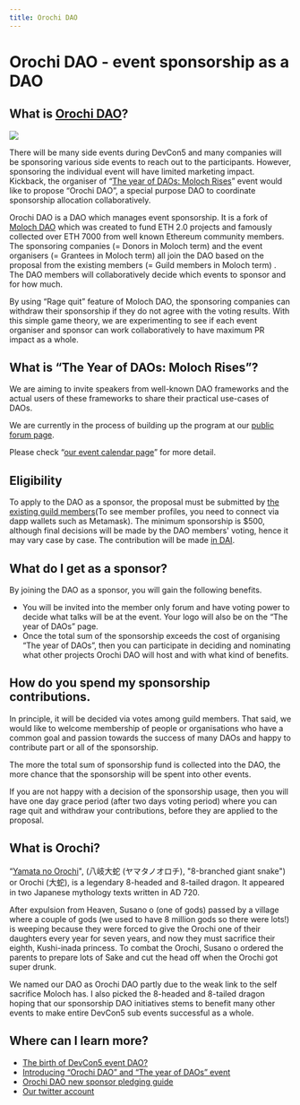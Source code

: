 ```yaml
---
title: Orochi DAO
---
```


# Orochi DAO - event sponsorship as a DAO

## What is [Orochi DAO](https://orochi.kickback.events)?

<p class="companies">
    <a href="https://orochi.kickback.events">
        <img src="/orochi.png">
    </a>
</p>


There will be many side events during DevCon5 and many companies will be sponsoring various side events to reach out to the participants. However, sponsoring the individual event will have limited marketing impact. Kickback, the organiser of “[The year of DAOs: Moloch Rises](/events/the-year-of-daos/)” event would like to propose “Orochi DAO”, a special purpose DAO to coordinate sponsorship allocation collaboratively.

Orochi DAO is a DAO which manages event sponsorship. It is a fork of [Moloch DAO](https://molochdao.com) which was created to fund ETH 2.0 projects and famously collected over ETH 7000 from well known Ethereum community members.
 The sponsoring companies (= Donors in Moloch term) and the event organisers (= Grantees in Moloch term) all join the DAO based on the proposal from the existing members (= Guild members in Moloch term) . The DAO members will collaboratively decide which events to sponsor and for how much.

By using “Rage quit” feature of Moloch DAO, the sponsoring companies can withdraw their sponsorship if they do not agree with the voting results. With this simple game theory, we are experimenting to see if each event organiser and sponsor can work collaboratively to have maximum PR impact as a whole. 

## What is “The Year of DAOs: Moloch Rises”?

We are aiming to invite speakers from well-known DAO frameworks and the actual users of these frameworks to share their practical use-cases of DAOs.

We are currently in the process of building up the program at our [public forum page](https://forum.metacartel.org/t/orochidao-call-for-ideas-of-the-year-of-daos-event-content/179/).

Please check “[our event calendar page](/events/the-year-of-daos/)” for more detail.

## Eligibility

To apply to the DAO as a sponsor, the proposal must be submitted by [the existing guild members](https://daohaus.club/dao/0x8487dcc6f4b28b911e22a8657ebb16427d4cf5c0)(To see member profiles, you need to connect via dapp wallets such as Metamask). The minimum sponsorship is $500, although final decisions will be made by the DAO members' voting, hence it may vary case by case. The contribution will be made [in DAI](https://makerdao.com/en/dai/).

## What do I get as a sponsor?

By joining the DAO as a sponsor, you will gain the following benefits.

- You will be invited into the member only forum and have voting power to decide what talks will be at the event. Your logo will also be on the “The year of DAOs” page.
- Once the total sum of the sponsorship exceeds the cost of organising “The year of DAOs”, then you can participate in deciding and nominating what other projects Orochi DAO will host and with what kind of benefits.


## How do you spend my sponsorship contributions.

In principle, it will be decided via votes among guild members.
That said, we would like to welcome membership of people or organisations who have a common goal and passion towards the success of many DAOs and happy to contribute part or all of the sponsorship.

The more the total sum of sponsorship fund is collected into the DAO, the more chance that the sponsorship will be spent into other events.

If you are not happy with a decision of the sponsorship usage, then you will have one day grace period (after two days voting period) where you can rage quit and withdraw your contributions, before they are applied to the proposal.

## What is Orochi?
“[Yamata no Orochi](https://en.wikipedia.org/wiki/Yamata_no_Orochi)",  (八岐大蛇 (ヤマタノオロチ), "8-branched giant snake") or Orochi (大蛇), is a legendary 8-headed and 8-tailed dragon. It appeared in two Japanese mythology texts written in AD 720.

After expulsion from Heaven, Susano o (one of gods) passed by a village where a couple of gods (we used to have 8 million gods so there were lots!) is weeping because they were forced to give the Orochi one of their daughters every year for seven years, and now they must sacrifice their eighth, Kushi-inada princess.
To combat the Orochi, Susano o ordered the parents to prepare lots of Sake and cut the head off when the Orochi got super drunk.

We named our DAO as Orochi DAO partly due to the weak link to the self sacrifice Moloch has. I also picked the 8-headed and 8-tailed dragon hoping that our sponsorship DAO initiatives stems to benefit many other events to make entire DevCon5 sub events successful as a whole.


## Where can I learn more?

- [The birth of DevCon5 event DAO?](https://medium.com/wearekickback/the-birth-of-devcon5-event-dao-fca71759cd9b)
- [Introducing “Orochi DAO” and “The year of DAOs” event](https://medium.com/wearekickback/introducing-orochidao-and-the-year-of-daos-event-fb9c303b6a9e)
- [Orochi DAO new sponsor pledging guide](https://medium.com/wearekickback/orochi-dao-new-sponsor-pledging-guide-e4a9b61b0b86)
- [Our twitter account](https://twitter.com/OrochiDAO)
